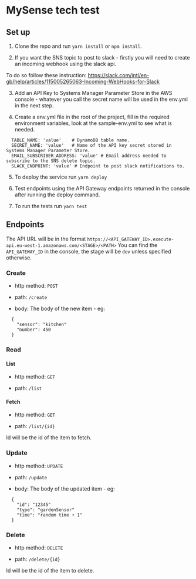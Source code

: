 # MySense tech test

## Set up

1. Clone the repo and run `yarn install` or `npm install`.

2. If you want the SNS topic to post to slack - firstly you will need to create an incoming webhook using the slack api.

To do so follow these instruction: https://slack.com/intl/en-gb/help/articles/115005265063-Incoming-WebHooks-for-Slack

3. Add an API Key to Systems Manager Parameter Store in the AWS console - whatever you call the secret name will be used in the env.yml in the next step.

4. Create a env.yml file in the root of the project, fill in the required environment variables, look at the sample-env.yml to see what is needed.

```
  TABLE_NAME: 'value'    # DynamoDB table name.
  SECRET_NAME: 'value'   # Name of the API key secret stored in Systems Manager Parameter Store.
  EMAIL_SUBSCRIBER_ADDRESS: 'value' # Email address needed to subscribe to the SNS delete topic.
  SLACK_ENDPOINT: 'value' # Endpoint to post slack notifications to.
```

5. To deploy the service run `yarn deploy`

6. Test endpoints using the API Gateway endpoints returned in the console after running the deploy command.

7. To run the tests run `yarn test`

## Endpoints

The API URL will be in the format `https://<API_GATEWAY_ID>.execute-api.eu-west-1.amazonaws.com/<STAGE>/<PATH>`
You can find the `API_GATEWAY_ID` in the console, the stage will be `dev` unless specified otherwise.

### Create

* http method: `POST`

* path: `/create`

* body: The body of the new item - eg:

```
  {
    "sensor": "kitchen"
    "number": 450
  }
```

### Read

#### List

* http method: `GET`

* path: `/list`

#### Fetch

* http method: `GET`

* path: `/list/{id}`

Id will be the id of the item to fetch.


### Update

* http method: `UPDATE`

* path: `/update`

* body: The body of the updated item - eg:

```
  {
    "id": "12345"
    "type": "gardenSensor"
    "time": "random time + 1"
  }
```

### Delete

* http method: `DELETE`

* path: `/delete/{id}`

Id will be the id of the item to delete.